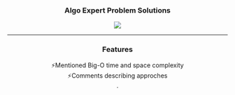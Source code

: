 <h3 align="center">Algo Expert Problem Solutions</h3>
 
 <p align="center">
  <img src="https://img.shields.io/badge/-JavaScript-F7DF1E?style=flat-square&logo=javascript&logoColor=black" />
 </p>
 
----
<h3 align="center">Features</h3>

<div align="center">
  <p>⚡Mentioned Big-O time and space complexity<br />
  ⚡Comments describing approches<br />.</p>
</div>
